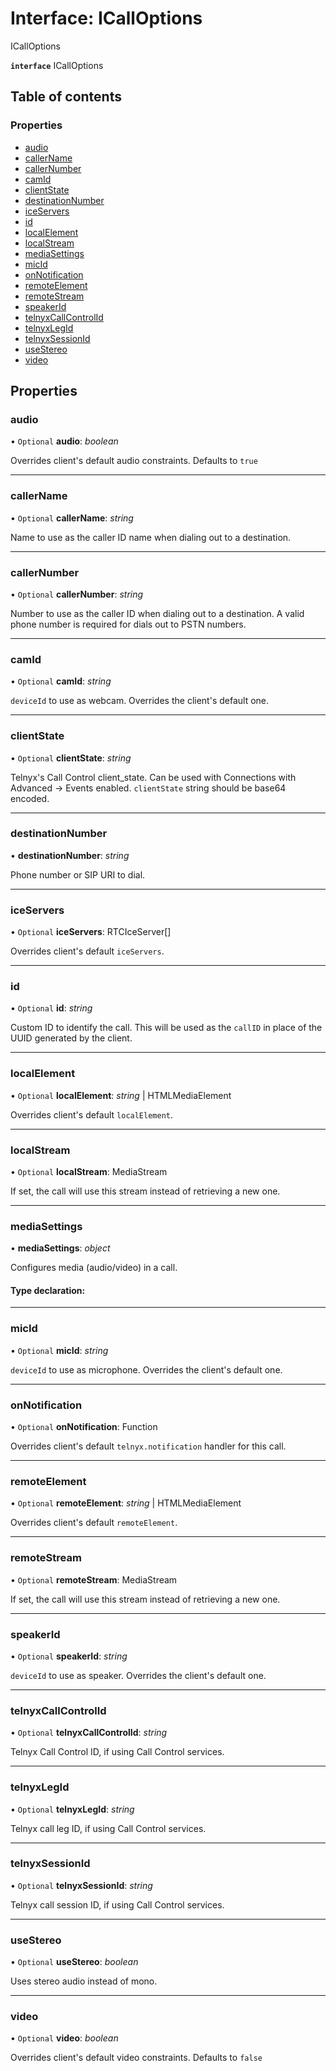 # Interface: ICallOptions

ICallOptions

**`interface`** ICallOptions

## Table of contents

### Properties

- [audio](icalloptions.md#audio)
- [callerName](icalloptions.md#callername)
- [callerNumber](icalloptions.md#callernumber)
- [camId](icalloptions.md#camid)
- [clientState](icalloptions.md#clientstate)
- [destinationNumber](icalloptions.md#destinationnumber)
- [iceServers](icalloptions.md#iceservers)
- [id](icalloptions.md#id)
- [localElement](icalloptions.md#localelement)
- [localStream](icalloptions.md#localstream)
- [mediaSettings](icalloptions.md#mediasettings)
- [micId](icalloptions.md#micid)
- [onNotification](icalloptions.md#onnotification)
- [remoteElement](icalloptions.md#remoteelement)
- [remoteStream](icalloptions.md#remotestream)
- [speakerId](icalloptions.md#speakerid)
- [telnyxCallControlId](icalloptions.md#telnyxcallcontrolid)
- [telnyxLegId](icalloptions.md#telnyxlegid)
- [telnyxSessionId](icalloptions.md#telnyxsessionid)
- [useStereo](icalloptions.md#usestereo)
- [video](icalloptions.md#video)

## Properties

### audio

• `Optional` **audio**: *boolean*

Overrides client's default audio constraints. Defaults to `true`

___

### callerName

• `Optional` **callerName**: *string*

Name to use as the caller ID name when dialing out to a destination.

___

### callerNumber

• `Optional` **callerNumber**: *string*

Number to use as the caller ID when dialing out to a destination. A valid phone number is required for dials out to PSTN numbers.

___

### camId

• `Optional` **camId**: *string*

`deviceId` to use as webcam. Overrides the client's default one.

___

### clientState

• `Optional` **clientState**: *string*

Telnyx's Call Control client_state. Can be used with Connections with Advanced -> Events enabled.
`clientState` string should be base64 encoded.

___

### destinationNumber

• **destinationNumber**: *string*

Phone number or SIP URI to dial.

___

### iceServers

• `Optional` **iceServers**: RTCIceServer[]

Overrides client's default `iceServers`.

___

### id

• `Optional` **id**: *string*

Custom ID to identify the call. This will be used as the `callID` in place of the UUID generated by the client.

___

### localElement

• `Optional` **localElement**: *string* \| HTMLMediaElement

Overrides client's default `localElement`.

___

### localStream

• `Optional` **localStream**: MediaStream

If set, the call will use this stream instead of retrieving a new one.

___

### mediaSettings

• **mediaSettings**: *object*

Configures media (audio/video) in a call.

#### Type declaration:

___

### micId

• `Optional` **micId**: *string*

`deviceId` to use as microphone. Overrides the client's default one.

___

### onNotification

• `Optional` **onNotification**: Function

Overrides client's default `telnyx.notification` handler for this call.

___

### remoteElement

• `Optional` **remoteElement**: *string* \| HTMLMediaElement

Overrides client's default `remoteElement`.

___

### remoteStream

• `Optional` **remoteStream**: MediaStream

If set, the call will use this stream instead of retrieving a new one.

___

### speakerId

• `Optional` **speakerId**: *string*

`deviceId` to use as speaker. Overrides the client's default one.

___

### telnyxCallControlId

• `Optional` **telnyxCallControlId**: *string*

Telnyx Call Control ID, if using Call Control services.

___

### telnyxLegId

• `Optional` **telnyxLegId**: *string*

Telnyx call leg ID, if using Call Control services.

___

### telnyxSessionId

• `Optional` **telnyxSessionId**: *string*

Telnyx call session ID, if using Call Control services.

___

### useStereo

• `Optional` **useStereo**: *boolean*

Uses stereo audio instead of mono.

___

### video

• `Optional` **video**: *boolean*

Overrides client's default video constraints. Defaults to `false`
